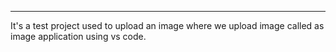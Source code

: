 ----------
It's a test project used to upload an image where we upload image called as image 
application using vs code.
